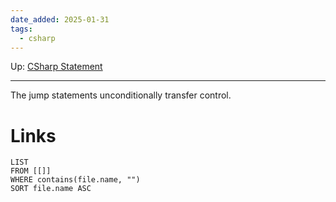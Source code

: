 ```yaml
---
date_added: 2025-01-31
tags:
  - csharp
---
```

Up: [CSharp Statement](CSharp%20Statement.md)
___
 The jump statements unconditionally transfer control.
# Links
```dataview
LIST
FROM [[]]
WHERE contains(file.name, "")
SORT file.name ASC
```
